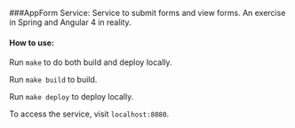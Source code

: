 ###AppForm Service: 
Service to submit forms and view forms. An exercise in Spring and Angular 4 in reality. 

#### How to use:
Run `make` to do both build and deploy locally.

Run `make build` to build.

Run `make deploy` to deploy locally.

To access the service, visit `localhost:8080`.

